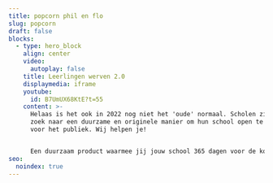 ```yaml
---
title: popcorn phil en flo
slug: popcorn
draft: false
blocks:
  - type: hero_block
    align: center
    video:
      autoplay: false
    title: Leerlingen werven 2.0
    displaymedia: iframe
    youtube:
      id: B7UmUX68KtE?t=55
    content: >-
      Helaas is het ook in 2022 nog niet het 'oude' normaal. Scholen zijn op
      zoek naar een duurzame en originele manier om hun school open te stellen
      voor het publiek. Wij helpen je! 


      Een duurzaam product waarmee jij jouw school 365 dagen voor de komende jaren digitaal openstelt voor het publiek. Dat klinkt goed toch? Geen statische brochures of promofilm, maar een interactieve oplossing die toekomstige leerlingen laat rondleiden door leerlingen en docenten van jullie eigen school.
seo:
  noindex: true
---
```


